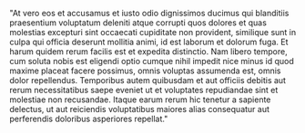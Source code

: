 "At vero eos et accusamus et iusto odio dignissimos ducimus qui blanditiis praesentium voluptatum deleniti
 atque corrupti quos dolores et quas molestias excepturi sint occaecati cupiditate non provident, similique
  sunt in culpa qui officia deserunt mollitia animi, id est laborum et dolorum fuga. Et harum quidem rerum
 facilis est et expedita distinctio. Nam libero tempore, cum soluta nobis est eligendi optio cumque nihil
  impedit nice minus id quod maxime placeat facere possimus, omnis voluptas assumenda est, omnis dolor
  repellendus. Temporibus autem quibusdam et aut officiis debitis aut rerum necessitatibus saepe eveniet ut et
   voluptates repudiandae sint et molestiae non recusandae. Itaque earum rerum hic tenetur a sapiente
   delectus, ut aut reiciendis voluptatibus maiores alias consequatur aut perferendis doloribus asperiores
   repellat."